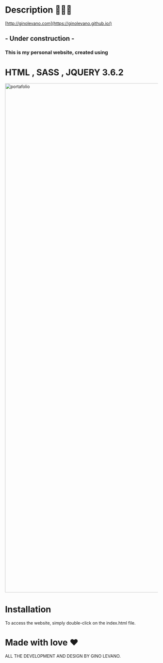 # Description 🏄🏽‍♂️
[http://ginolevano.com](https://ginolevano.github.io/)
## - Under construction -
### This is my personal website, created using

# HTML , SASS , JQUERY 3.6.2 



<img width="1677" alt="portafolio" src="https://github.com/user-attachments/assets/685f3f38-52d2-469f-b21e-225e42ec2e6a" />

# Installation

To access the website, simply double-click on the index.html file.



# Made with love ❤️
ALL THE DEVELOPMENT AND DESIGN BY GINO LEVANO.
